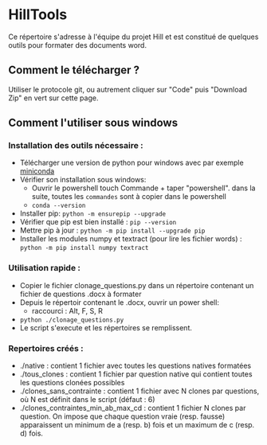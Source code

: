 # HillTools

Ce répertoire s'adresse à l'équipe du projet Hill et est constitué de quelques outils pour formater des documents word. 

## Comment le télécharger ?

Utiliser le protocole git, ou autrement cliquer sur "Code" puis "Download Zip" en vert sur cette page.

## Comment l'utiliser sous windows

### Installation des outils nécessaire :

- Télécharger une version de python pour windows avec par exemple [miniconda](https://docs.conda.io/en/latest/miniconda.html)
- Vérifier son installation sous windows: 
  - Ouvrir le powershell touch Commande + taper "powershell". dans la suite, toutes les ``commandes`` sont à copier dans le powershell
  - ``conda --version``
- Installer pip: ``python -m ensurepip --upgrade``
- Vérifier que pip est bien installé : ``pip --version``
- Mettre pip à jour : ``python -m pip install --upgrade pip``
- Installer les modules numpy et textract (pour lire les fichier words) : ``python -m pip install numpy textract``

### Utilisation rapide :

- Copier le fichier clonage_questions.py dans un répertoire contenant un fichier de questions .docx à formater
- Depuis le répertoir contenant le .docx, ouvrir un power shell:
  - raccourci : Alt, F, S, R
- ``python ./clonage_questions.py``
- Le script s'execute et les répertoires se remplissent.


### Repertoires créés :

- ./native : contient 1 fichier avec toutes les questions natives formatées
- ./tous_clones : contient 1 fichier par question native qui contient toutes les questions clonées possibles
- ./clones_sans_contrainte : contient 1 fichier avec N clones par questions, où N est définit dans le script (défaut : 6)
- ./clones_contraintes_min_ab_max_cd : contient 1 fichier N clones par question. On impose que chaque question vraie (resp. fausse) apparaissent un minimum de a (resp. b) fois et un maximum de c (resp. d) fois.
